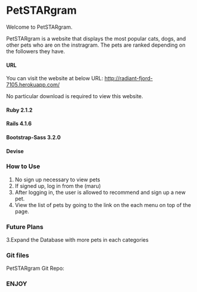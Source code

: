 # PetSTARgram

Welcome to PetSTARgram.

PetSTARgram is a website that displays the most popular cats, dogs, and other pets who are on the instragram. The pets are ranked depending on the followers they have.

#### URL
You can visit the website at below URL:
http://radiant-fjord-7105.herokuapp.com/

No particular download is required to view this website.

#### Ruby 2.1.2
#### Rails 4.1.6
#### Bootstrap-Sass 3.2.0
#### Devise

### How to Use
1. No sign up necessary to view pets
2. If signed up, log in from the (maru)
3. After logging in, the user is allowed to recommend and sign up a new pet.
4. View the list of pets by going to the link on the each menu on top of the page.

### Future Plans
3.Expand the Database with more pets in each categories

### Git files
PetSTARgram Git Repo:

### ENJOY


